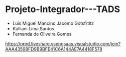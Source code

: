 # Projeto-Integrador---TADS

- Luis Miguel Mancino Jacomo Gotsfrtitz
- Kalliani Lima Santos
- Fernanda de Oliveira Gomes

https://prod.liveshare.vsengsaas.visualstudio.com/join?AAA43598FD9B9BFE41C6A144AE7A4418F578

